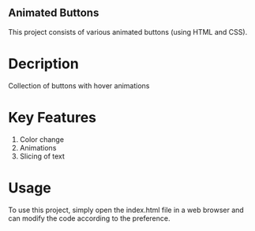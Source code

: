## Animated Buttons
This project consists of various animated buttons (using HTML and CSS).

# Decription
Collection of buttons with hover animations

# Key Features
1. Color change
2. Animations
3. Slicing of text

# Usage 
To use this project, simply open the index.html file in a web browser and can modify the code according to the preference.